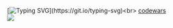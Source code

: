 [![Typing SVG](https://readme-typing-svg.herokuapp.com?size=12&color=2276FF&lines=%D0%9F%D1%80%D0%B8%D0%B2%D0%B5%D1%82.+%D0%9C%D0%B5%D0%BD%D1%8F+%D0%B7%D0%BE%D0%B2%D1%83%D1%82+%D0%A1%D0%B5%D1%80%D0%B3%D0%B5%D0%B9.+%D0%94%D0%BE%D0%B1%D1%80%D0%BE+%D0%BF%D0%BE%D0%B6%D0%B0%D0%BB%D0%BE%D0%B2%D0%B0%D1%82%D1%8C+%D0%B2+%D0%BC%D0%BE%D0%B9+GiHub!)](https://git.io/typing-svg)<br>
[codewars](https://www.codewars.com/users/SERG40/badges/large)<br>
![](http://github-profile-summary-cards.vercel.app/api/cards/profile-details?username=SERG40&theme=solarized_dark)<br>
